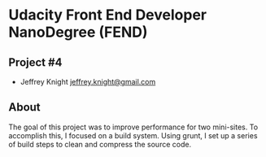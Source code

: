 
Udacity Front End Developer NanoDegree (FEND)
===

Project #4
---

- Jeffrey Knight <jeffrey.knight@gmail.com>

About
---

The goal of this project was to improve performance for two mini-sites.
To accomplish this, I focused on a build system. Using grunt, I set up a series
of build steps to clean and compress the source code.




